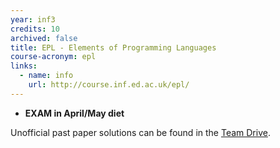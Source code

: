 ```yaml
---
year: inf3
credits: 10
archived: false
title: EPL - Elements of Programming Languages
course-acronym: epl
links:
  - name: info
    url: http://course.inf.ed.ac.uk/epl/
---
```


- **EXAM in April/May diet**

Unofficial past paper solutions can be found in the [Team Drive](/files).
